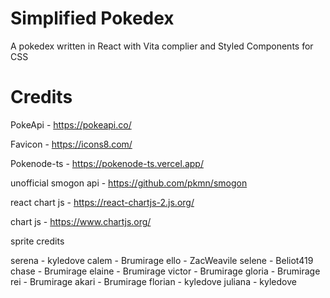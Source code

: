 # Simplified Pokedex

A pokedex written in React with Vita complier and Styled Components for CSS


# Credits

PokeApi - https://pokeapi.co/

Favicon - https://icons8.com/

Pokenode-ts - https://pokenode-ts.vercel.app/

unofficial smogon api - https://github.com/pkmn/smogon

react chart js - https://react-chartjs-2.js.org/

chart js - https://www.chartjs.org/




sprite credits

serena - kyledove
calem - Brumirage
ello - ZacWeavile
selene - Beliot419
chase - Brumirage
elaine - Brumirage
victor - Brumirage
gloria - Brumirage
rei - Brumirage
akari - Brumirage
florian - kyledove
juliana - kyledove





